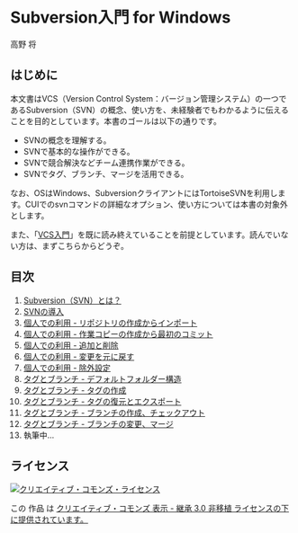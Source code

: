 # Subversion入門 for Windows

高野 将

## はじめに

本文書はVCS（Version Control System：バージョン管理システム）の一つであるSubversion（SVN）の概念、使い方を、未経験者でもわかるように伝えることを目的としています。本書のゴールは以下の通りです。

- SVNの概念を理解する。
- SVNで基本的な操作ができる。
- SVNで競合解決などチーム連携作業ができる。
- SVNでタグ、ブランチ、マージを活用できる。

なお、OSはWindows、SubversionクライアントにはTortoiseSVNを利用します。CUIでのsvnコマンドの詳細なオプション、使い方については本書の対象外とします。

また、「[VCS入門](https://github.com/masaru-b-cl/introduction-to-vcs)」を既に読み終えていることを前提としています。読んでいない方は、まずこちらからどうぞ。

## 目次

1. [Subversion（SVN）とは？](1.what-is-svn.md "Subversion（SVN）とは？")
1. [SVNの導入](2.installing-svn.md "SVNの導入")
1. [個人での利用 - リポジトリの作成からインポート](3.personal-use-1.md "個人での利用 - リポジトリの作成からインポート")
1. [個人での利用 - 作業コピーの作成から最初のコミット](4.personal-use-2.md "個人での利用 - 作業コピーの作成から最初のコミット")
1. [個人での利用 - 追加と削除](5.personal-use-3.md "個人での利用 - 追加と削除")
1. [個人での利用 - 変更を元に戻す](6.personal-use-4.md "個人での利用 - 変更を元に戻す")
1. [個人での利用 - 除外設定](7.personal-use-5.md "個人での利用 - 除外設定")
1. [タグとブランチ - デフォルトフォルダー構造](8.tag-and-branch-1.md "タグとブランチ - デフォルトフォルダー構造")
1. [タグとブランチ - タグの作成](9.tag-and-branch-2.md "タグとブランチ - タグの作成")
1. [タグとブランチ - タグの復元とエクスポート](10.tag-and-branch-3.md "タグとブランチ - タグの復元とエクスポート")
1. [タグとブランチ - ブランチの作成、チェックアウト](11.tag-and-branch-4.md "タグとブランチ - ブランチの作成、チェックアウト")
1. [タグとブランチ - ブランチの変更、マージ](12.tag-and-branch-5.md "タグとブランチ - ブランチの変更、マージ")
1. 執筆中...

## ライセンス
<a rel="license" href="http://creativecommons.org/licenses/by-sa/3.0/deed.ja"><img alt="クリエイティブ・コモンズ・ライセンス" style="border-width:0" src="http://i.creativecommons.org/l/by-sa/3.0/88x31.png" /></a>

この 作品 は <a rel="license" href="http://creativecommons.org/licenses/by-sa/3.0/deed.ja">クリエイティブ・コモンズ 表示 - 継承 3.0 非移植 ライセンスの下に提供されています。</a>